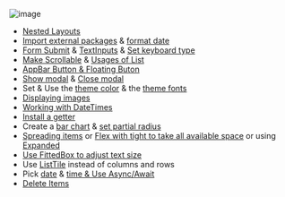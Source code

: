 ![image](https://res.cloudinary.com/dsiz9ikkt/image/upload/v1625871290/mnle4gbcwofy2mwwkeqk.png)

- [Nested Layouts](https://github.com/jinyongnan810/flutter-expenses-app/commit/04113148fbe345faa5da51f6cab3215702719124)
- [Import external packages](https://github.com/jinyongnan810/flutter-expenses-app/commit/67c8cab05f11a8468aa1073cff9063fe87a4d5fc) & [format date](https://github.com/jinyongnan810/flutter-expenses-app/commit/39da15697ba733daa4665e620656a24b1275e75c)
- [Form Submit](https://github.com/jinyongnan810/flutter-expenses-app/commit/eb46c5599d5131d4e10bd6a25e52127007deee27) & [TextInputs](https://github.com/jinyongnan810/flutter-expenses-app/commit/b72a1351385903fd3c3728981bf584e0775aaad1) & [Set keyboard type](https://github.com/jinyongnan810/flutter-expenses-app/commit/e61a0b26e941a24cbf2b455f1ab9f6d780099930)
- [Make Scrollable](https://github.com/jinyongnan810/flutter-expenses-app/commit/4a7133499766c71934bc4b4822bdcb833bc7c564) & [Usages of List](https://github.com/jinyongnan810/flutter-expenses-app/commit/e63378f723b58c1f2881386de0ced3ba1965a727)
- [AppBar Button & Floating Buton](https://github.com/jinyongnan810/flutter-expenses-app/commit/66bb8389fbf96125118297d51eaebd5191e61434)
- [Show modal](https://github.com/jinyongnan810/flutter-expenses-app/commit/c722200da3ffb511ff37e2b9c4fcec90d416dfce) & [Close modal](https://github.com/jinyongnan810/flutter-expenses-app/commit/1031544f5df98487ca9954bcf37f4363f31263d7)
- Set & Use the [theme color](https://github.com/jinyongnan810/flutter-expenses-app/commit/1e59ff1e48f0348d65c64dd62bfae944d7fd25bf) & the [theme fonts](https://github.com/jinyongnan810/flutter-expenses-app/commit/f65677e4e6bcd41e5c2b09219f0ce9a090098e40)
- [Displaying images](https://github.com/jinyongnan810/flutter-expenses-app/commit/6adc6c25f4da27bd812726e4c50140cf4a31e26e)
- [Working with DateTimes](https://github.com/jinyongnan810/flutter-expenses-app/commit/82ed22e4839dc8872a95278a3372470699d8f46d)
- [Install a getter](https://github.com/jinyongnan810/flutter-expenses-app/commit/4e611622431b59e32ff20a7dd24dc5da532d0af8)
- Create a [bar chart](https://github.com/jinyongnan810/flutter-expenses-app/commit/08c1333157210ec48b96c826886eba67efb8200c) & [set partial radius](https://github.com/jinyongnan810/flutter-expenses-app/commit/57e8ffc76911c4c1ad13bbfe616f86cbebd129eb)
- [Spreading items](https://github.com/jinyongnan810/flutter-expenses-app/commit/02a11e522063e38f8d6432a3f4e31f292b6e83d0) or [Flex with tight to take all available space](https://github.com/jinyongnan810/flutter-expenses-app/commit/3d896af777d840244c004c01ca56252876a706fd) or using [Expanded](https://github.com/jinyongnan810/flutter-expenses-app/commit/d641988e14c17be7691fe802be55feba265e15aa)
- [Use FittedBox to adjust text size](https://github.com/jinyongnan810/flutter-expenses-app/commit/216f2810f0ae1802d30ae30813a479375ff30426)
- Use [ListTile](https://github.com/jinyongnan810/flutter-expenses-app/commit/f5c3c0afe97c3faaeb23cb09266abb23e57503ab) instead of columns and rows
- Pick [date](https://github.com/jinyongnan810/flutter-expenses-app/commit/43e8c6a9842ce6c534d09cc9aed03084a9b60f4c) & [time & Use Async/Await](https://github.com/jinyongnan810/flutter-expenses-app/commit/d723bf0dabfe51bebc46e42b0f386c0684a77483)
- [Delete Items](https://github.com/jinyongnan810/flutter-expenses-app/commit/9cd8eee88d16f975083cef3ec51e10fa06f64ec6)

